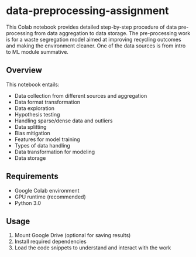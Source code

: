 # data-preprocessing-assignment
This Colab notebook provides detailed step-by-step procedure of data pre-processing from data aggregation to data storage. The pre-processing work is for a waste segregation model aimed at improving recycling outcomes and making the environment cleaner. One of the data sources is from intro to ML module summative.

## Overview
This notebook entails:
- Data collection from different sources and aggregation
- Data format transformation
- Data exploration
- Hypothesis testing
- Handling sparse/dense data and outliers
- Data splitting
- Bias mitigation
- Features for model training
- Types of data handling
- Data transformation for modeling
- Data storage

## Requirements

- Google Colab environment
- GPU runtime (recommended)
- Python 3.0

## Usage

1. Mount Google Drive (optional for saving results)
2. Install required dependencies
3. Load the code snippets to understand and interact with the work
